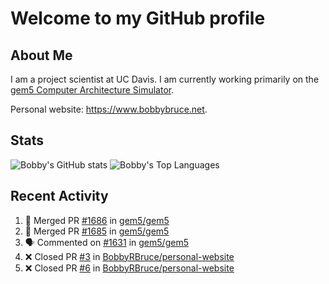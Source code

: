 # Welcome to my GitHub profile

## About Me

I am a project scientist at UC Davis. I am currently working primarily on the [gem5 Computer Architecture Simulator](https://github.com/gem5).

Personal website: <https://www.bobbybruce.net>.

## Stats

![Bobby's GitHub stats](https://github-readme-stats.vercel.app/api?username=bobbyrbruce&show_icons=true&theme=responsive&include_all_commits=true&count_private=true&show=reviews&disable_animations=true)
![Bobby's Top Languages ](https://github-readme-stats.vercel.app/api/top-langs/?username=bobbyrbruce&layout=compact&theme=responsive&count_private=true&langs_count=10&disable_animations=true)

## Recent Activity

<!--START_SECTION:activity-->
1. 🎉 Merged PR [#1686](https://github.com/gem5/gem5/pull/1686) in [gem5/gem5](https://github.com/gem5/gem5)
2. 🎉 Merged PR [#1685](https://github.com/gem5/gem5/pull/1685) in [gem5/gem5](https://github.com/gem5/gem5)
3. 🗣 Commented on [#1631](https://github.com/gem5/gem5/pull/1631#issuecomment-2423656615) in [gem5/gem5](https://github.com/gem5/gem5)
4. ❌ Closed PR [#3](https://github.com/BobbyRBruce/personal-website/pull/3) in [BobbyRBruce/personal-website](https://github.com/BobbyRBruce/personal-website)
5. ❌ Closed PR [#6](https://github.com/BobbyRBruce/personal-website/pull/6) in [BobbyRBruce/personal-website](https://github.com/BobbyRBruce/personal-website)
<!--END_SECTION:activity-->
